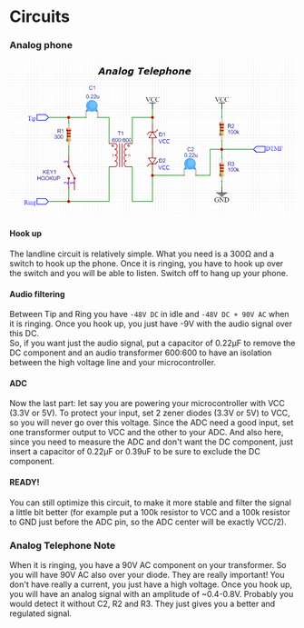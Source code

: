 # Circuits
### Analog phone
![Analog Phone](analogphone.png)
#### Hook up
The landline circuit is relatively simple. What you need is a 300Ω and a switch to hook up the phone. Once it is ringing, you have to hook up over the switch and you will be able to listen. Switch off to hang up your phone.

#### Audio filtering
Between Tip and Ring you have `-48V DC` in idle and `-48V DC + 90V AC` when it is ringing. Once you hook up, you just have -9V with the audio signal over this DC.  
So, if you want just the audio signal, put a capacitor of 0.22μF to remove the DC component and an audio transformer 600:600 to have an isolation between the high voltage line and your microcontroller.

#### ADC
Now the last part: let say you are powering your microcontroller with VCC (3.3V or 5V). To protect your input, set 2 zener diodes (3.3V or 5V) to VCC, so you will never go over this voltage. Since the ADC need a good input, set one transformer output to VCC and the other to your ADC. And also here, since you need to measure the ADC and don't want the DC component, just insert a capacitor of 0.22μF or 0.39uF to be sure to exclude the DC component.

#### READY!
You can still optimize this circuit, to make it more stable and filter the signal a little bit better (for example put a 100k resistor to VCC and a 100k resistor to GND just before the ADC pin, so the ADC center will be exactly VCC/2).

### Analog Telephone Note
When it is ringing, you have a 90V AC component on your transformer. So you will have 90V AC also over your diode. They are really important! You don't have really a current, you just have a high voltage. Once you hook up, you will have an analog signal with an amplitude of ~0.4-0.8V. Probably you would detect it without C2, R2 and R3. They just gives you a better and regulated signal.
